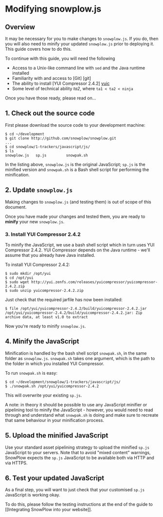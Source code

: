 # Modifying snowplow.js

## Overview

It may be necessary for you to make changes to `snowplow.js`. If you do, then you will also need to minify your updated `snowplow.js` prior to deploying it. This guide covers how to do this.

To continue with this guide, you will need the following

* Access to a Unix-like command line with `sed` and the Java runtime installed
* Familiarity with and access to [Git] [git]
* The ability to install [YUI Compressor 2.4.2] [yuic]
* Some level of technical ability _ta2_, where `ta1 < ta2 < ninja`

Once you have those ready, please read on...

## 1. Check out the source code

First please download the source code to your development machine:

    $ cd ~/development
    $ git clone http://github.com/snowplow/snowplow.git
	...
	$ cd snowplow/1-trackers/javascript/js/
	$ ls
    snowplow.js   sp.js         snowpak.sh

In the listing above, `snowplow.js` is the original JavaScript; `sp.js` is the minified version and `snowpak.sh` is a Bash shell script for performing the minification.

## 2. Update `snowplow.js`

Making changes to `snowplow.js` (and testing them) is out of scope of this document.

Once you have made your changes and tested them, you are ready to **minify** your new `snowplow.js`.

### 3. Install YUI Compressor 2.4.2

To minify the JavaScript, we use a bash shell script which in turn uses YUI Compressor 2.4.2. YUI Compressor depends on the Java runtime - we'll assume that you already have Java installed.

To install YUI Compressor 2.4.2:

    $ sudo mkdir /opt/yui
    $ cd /opt/yui
    $ sudo wget http://yui.zenfs.com/releases/yuicompressor/yuicompressor-2.4.2.zip
    $ sudo unzip yuicompressor-2.4.2.zip

Just check that the required jarfile has now been installed:

    $ file /opt/yui/yuicompressor-2.4.2/build/yuicompressor-2.4.2.jar
    /opt/yui/yuicompressor-2.4.2/build/yuicompressor-2.4.2.jar: Zip archive data, at least v1.0 to extract

Now you're ready to minify `snowplow.js`.

## 4. Minify the JavaScript

Minification is handled by the bash shell script `snowpak.sh`, in the same folder as `snowplow.js`. `snowpak.sh` takes one argument, which is the path to the folder in which you installed YUI Compressor.

To run `snowpak.sh` is easy:

    $ cd ~/development/snowplow/1-trackers/javascript/js/
    $ ./snowpak.sh /opt/yui/yuicompressor-2.4.2

This will overwrite your existing `sp.js`.

A note: in theory it should be possible to use any JavaScript minifier or pipelining tool to minify the JavaScript - however, you would need to read through and understand what `snowpak.sh` is doing and make sure to recreate that same behaviour in your minification process.

## 5. Upload the minified JavaScript

Use your standard asset pipelining strategy to upload the minified `sp.js` JavaScript to your servers. Note that to avoid "mixed content" warnings, SnowPlow expects the `sp.js` JavaScript to be available both via HTTP and via HTTPS.

## 6. Test your updated JavaScript

As a final step, you will want to just check that your customised `sp.js` JavaScript is working okay.

To do this, please follow the testing instructions at the end of the guide to [[Integrating SnowPlow into your website]].

[aws]: http://aws.amazon.com/
[yuic]: http://developer.yahoo.com/yui/compressor/